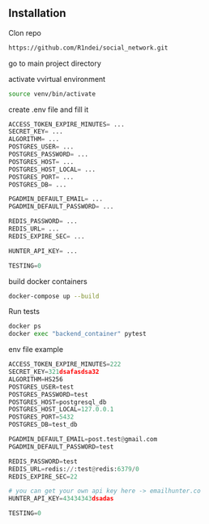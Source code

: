 ## Installation

Clon repo

```bash
https://github.com/R1ndei/social_network.git
```
go to main project directory

activate vvirtual environment


```bash
source venv/bin/activate
```

create .env file and fill it

```python
ACCESS_TOKEN_EXPIRE_MINUTES= ...
SECRET_KEY= ...
ALGORITHM= ...
POSTGRES_USER= ...
POSTGRES_PASSWORD= ...
POSTGRES_HOST= ...
POSTGRES_HOST_LOCAL= ...
POSTGRES_PORT= ...
POSTGRES_DB= ...

PGADMIN_DEFAULT_EMAIL= ...
PGADMIN_DEFAULT_PASSWORD= ...

REDIS_PASSWORD= ...
REDIS_URL= ...
REDIS_EXPIRE_SEC= ...

HUNTER_API_KEY= ...

TESTING=0
```
build docker containers

```bash
docker-compose up --build
```

Run tests
```python
docker ps
docker exec "backend_container" pytest
```
env file example
```python
ACCESS_TOKEN_EXPIRE_MINUTES=222
SECRET_KEY=321dsafasdsa32
ALGORITHM=HS256
POSTGRES_USER=test
POSTGRES_PASSWORD=test
POSTGRES_HOST=postgresql_db
POSTGRES_HOST_LOCAL=127.0.0.1
POSTGRES_PORT=5432
POSTGRES_DB=test_db

PGADMIN_DEFAULT_EMAIL=post.test@gmail.com
PGADMIN_DEFAULT_PASSWORD=test

REDIS_PASSWORD=test
REDIS_URL=redis://:test@redis:6379/0
REDIS_EXPIRE_SEC=22

# you can get your own api key here -> emailhunter.co
HUNTER_API_KEY=43434343dsadas

TESTING=0
```